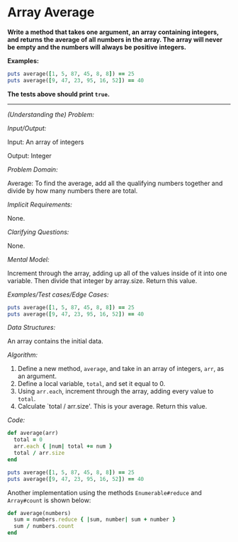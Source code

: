 # Array Average

**Write a method that takes one argument, an array containing integers, and returns the average of all numbers in the array. The array will never be empty and the numbers will always be positive integers.**

**Examples:**

```ruby
puts average([1, 5, 87, 45, 8, 8]) == 25
puts average([9, 47, 23, 95, 16, 52]) == 40
```

**The tests above should print `true`.**

---

*(Understanding the) Problem:*

*Input/Output:*

Input: An array of integers

Output: Integer

*Problem Domain:*

Average: To find the average, add all the qualifying numbers together and divide by how many numbers there are total.

*Implicit Requirements:*

None.

*Clarifying Questions:*

None.

*Mental Model:*

Increment through the array, adding up all of the values inside of it into one variable. Then divide that integer by array.size. Return this value.

*Examples/Test cases/Edge Cases:*

```ruby
puts average([1, 5, 87, 45, 8, 8]) == 25
puts average([9, 47, 23, 95, 16, 52]) == 40
```

*Data Structures:*

An array contains the initial data.

*Algorithm:*

1. Define a new method, `average`, and take in an array of integers, `arr`, as an argument.
2. Define a local variable, `total`, and set it equal to 0.
3. Using `arr.each`, increment through the array, adding every value to `total`.
4. Calculate `total / arr.size'. This is your average. Return this value.

*Code:*

```ruby
def average(arr)
  total = 0
  arr.each { |num| total += num }
  total / arr.size
end

puts average([1, 5, 87, 45, 8, 8]) == 25
puts average([9, 47, 23, 95, 16, 52]) == 40
```

Another implementation using the methods `Enumerable#reduce` and `Array#count` is shown below:

```ruby
def average(numbers)
  sum = numbers.reduce { |sum, number| sum + number }
  sum / numbers.count
end
```



